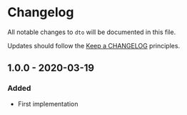 # Changelog

All notable changes to `dto` will be documented in this file.

Updates should follow the [Keep a CHANGELOG](http://keepachangelog.com/) principles.

## 1.0.0 - 2020-03-19

### Added
- First implementation
